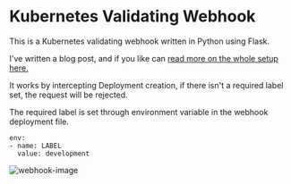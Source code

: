 # Kubernetes Validating Webhook
This is a Kubernetes validating webhook written in Python using Flask.

I've written a blog post, and if you like can [read more on the whole setup here.](https://kmitevski.com/writing-a-kubernetes-validating-webhook-using-python)

It works by intercepting Deployment creation, if there isn't a required label set, the request will be rejected.

The required label is set through environment variable in the webhook deployment file.

```
env:
- name: LABEL
  value: development
```

![webhook-image](https://i.imgur.com/igX0OWI.png)